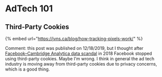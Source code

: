 # AdTech 101

## Third-Party Cookies

{% embed url="https://jvns.ca/blog/how-tracking-pixels-work/" %}

Comment: this post was published on 12/18/2019, but I thought after [Facebook–Cambridge Analytica data scandal](https://www.wikiwand.com/en/Facebook%E2%80%93Cambridge_Analytica_data_scandal) in 2018 Facebook stopped using third-party cookies. Maybe I'm wrong. I think in general the ad tech industry is moving away from third-party cookies due to privacy concerns, which is a good thing.

